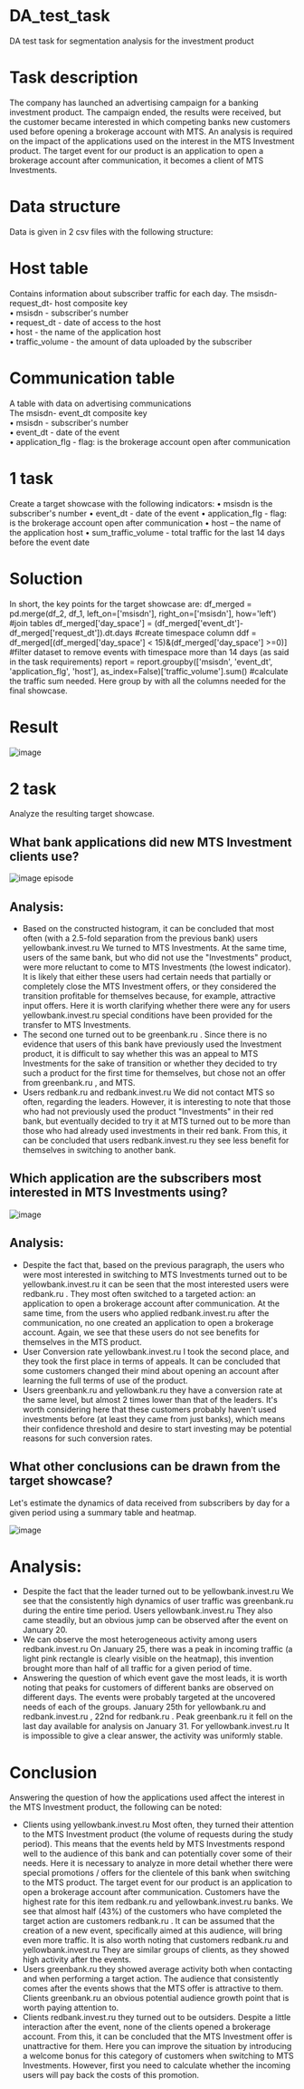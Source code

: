 # DA_test_task
DA test task for segmentation analysis for the investment product

# Task description 
The company has launched an advertising campaign for a banking investment product. The campaign
ended, the results were received, but the customer became interested in which
competing banks new customers used before opening a brokerage account with MTS.
An analysis is required on the impact of the applications used on the interest in the
MTS Investment product.
The target event for our product is an application to open a brokerage
account after communication, it becomes a client of MTS Investments.

# Data structure
Data is given in 2 csv files with the following structure:
# Host table
Contains information about subscriber traffic for each day.
The msisdn- request_dt- host composite key  
• msisdn - subscriber's number  
• request_dt - date of access to the host  
• host - the name of the application host  
• traffic_volume - the amount of data uploaded by the subscriber  
# Communication table  
A table with data on advertising communications   
The msisdn- event_dt composite key  
• msisdn - subscriber's number  
• event_dt - date of the event  
• application_flg - flag: is the brokerage account open after communication  

# 1 task 
Create a target showcase with the following indicators:
• msisdn is the subscriber's number
• event_dt - date of the event
• application_flg - flag: is the brokerage account open after communication
• host – the name of the application host
• sum_traffic_volume - total traffic for the last 14 days before the event date

# Soluction
In short, the key points for the target showcase are: 
df_merged = pd.merge(df_2, df_1, left_on=['msisdn'], right_on=['msisdn'], how='left') #join tables
df_merged['day_space'] = (df_merged['event_dt']-df_merged['request_dt']).dt.days #create timespace column
ddf = df_merged[(df_merged['day_space'] < 15)&(df_merged['day_space'] >=0)] #filter dataset to remove events with timespace more than 14 days (as said in the task requirements)
report = report.groupby(['msisdn', 'event_dt', 'application_flg', 'host'], as_index=False)['traffic_volume'].sum() #calculate the traffic sum needed. Here group by with all the columns needed for the final showcase.

# Result
![image](https://github.com/NinoVinoDomino/DA_test_task/assets/98032823/fa789655-af48-4a0d-9e1c-66923ac120d0)

# 2 task
Analyze the resulting target showcase. 
## What bank applications did new MTS Investment clients use?
  ![image](https://github.com/NinoVinoDomino/DA_test_task/assets/98032823/9330799f-bd24-4cb8-83a9-ce218e864e31)
episode
## Analysis:
- Based on the constructed histogram, it can be concluded that most often (with a 2.5-fold separation from the previous bank) users yellowbank.invest.ru We turned to MTS Investments. At the same time, users of the same bank, but who did not use the "Investments" product, were more reluctant to come to MTS Investments (the lowest indicator). It is likely that either these users had certain needs that partially or completely close the MTS Investment offers, or they considered the transition profitable for themselves because, for example, attractive input offers. Here it is worth clarifying whether there were any for users yellowbank.invest.ru special conditions have been provided for the transfer to MTS Investments.
- The second one turned out to be greenbank.ru . Since there is no evidence that users of this bank have previously used the Investment product, it is difficult to say whether this was an appeal to MTS Investments for the sake of transition or whether they decided to try such a product for the first time for themselves, but chose not an offer from greenbank.ru , and MTS.
- Users redbank.ru and redbank.invest.ru We did not contact MTS so often, regarding the leaders. However, it is interesting to note that those who had not previously used the product "Investments" in their red bank, but eventually decided to try it at MTS turned out to be more than those who had already used investments in their red bank. From this, it can be concluded that users redbank.invest.ru they see less benefit for themselves in switching to another bank.

## Which application are the subscribers most interested in MTS Investments using?
  ![image](https://github.com/NinoVinoDomino/DA_test_task/assets/98032823/63f39eb7-a363-4c1c-958b-630264a404c4)
## Analysis:
- Despite the fact that, based on the previous paragraph, the users who were most interested in switching to MTS Investments turned out to be yellowbank.invest.ru it can be seen that the most interested users were redbank.ru . They most often switched to a targeted action: an application to open a brokerage account after communication.
At the same time, from the users who applied redbank.invest.ru after the communication, no one created an application to open a brokerage account. Again, we see that these users do not see benefits for themselves in the MTS product.
- User Conversion rate yellowbank.invest.ru I took the second place, and they took the first place in terms of appeals. It can be concluded that some customers changed their mind about opening an account after learning the full terms of use of the product.
- Users greenbank.ru and yellowbank.ru they have a conversion rate at the same level, but almost 2 times lower than that of the leaders. It's worth considering here that these customers probably haven't used investments before (at least they came from just banks), which means their confidence threshold and desire to start investing may be potential reasons for such conversion rates.

## What other conclusions can be drawn from the target showcase?
  
Let's estimate the dynamics of data received from subscribers by day for a given period using a summary table and heatmap.

![image](https://github.com/NinoVinoDomino/DA_test_task/assets/98032823/ae9268f0-41dc-457d-a241-92bbc6a557ef)

# Analysis:
- Despite the fact that the leader turned out to be yellowbank.invest.ru We see that the consistently high dynamics of user traffic was greenbank.ru during the entire time period. Users yellowbank.invest.ru They also came steadily, but an obvious jump can be observed after the event on January 20.
- We can observe the most heterogeneous activity among users redbank.invest.ru On January 25, there was a peak in incoming traffic (a light pink rectangle is clearly visible on the heatmap), this invention brought more than half of all traffic for a given period of time.
- Answering the question of which event gave the most leads, it is worth noting that peaks for customers of different banks are observed on different days. The events were probably targeted at the uncovered needs of each of the groups. January 25th for yellowbank.ru and redbank.invest.ru , 22nd for redbank.ru . Peak greenbank.ru it fell on the last day available for analysis on January 31. For yellowbank.invest.ru It is impossible to give a clear answer, the activity was uniformly stable.

# Conclusion

Answering the question of how the applications used affect the interest in the MTS Investment product, the following can be noted:

- Clients using yellowbank.invest.ru Most often, they turned their attention to the MTS Investment product (the volume of requests during the study period). This means that the events held by MTS Investments respond well to the audience of this bank and can potentially cover some of their needs. Here it is necessary to analyze in more detail whether there were special promotions / offers for the clientele of this bank when switching to the MTS product.
The target event for our product is an application to open a brokerage account after communication. Customers have the highest rate for this item redbank.ru and yellowbank.invest.ru banks. We see that almost half (43%) of the customers who have completed the target action are customers redbank.ru . It can be assumed that the creation of a new event, specifically aimed at this audience, will bring even more traffic. It is also worth noting that customers redbank.ru and yellowbank.invest.ru They are similar groups of clients, as they showed high activity after the events.
- Users greenbank.ru they showed average activity both when contacting and when performing a target action. The audience that consistently comes after the events shows that the MTS offer is attractive to them. Clients greenbank.ru an obvious potential audience growth point that is worth paying attention to.
- Clients redbank.invest.ru they turned out to be outsiders. Despite a little interaction after the event, none of the clients opened a brokerage account. From this, it can be concluded that the MTS Investment offer is unattractive for them. Here you can improve the situation by introducing a welcome bonus for this category of customers when switching to MTS Investments. However, first you need to calculate whether the incoming users will pay back the costs of this promotion.


